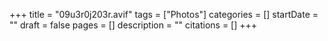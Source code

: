 +++
title = "09u3r0j203r.avif"
tags = ["Photos"]
categories = []
startDate = ""
draft = false
pages = []
description = ""
citations = []
+++
